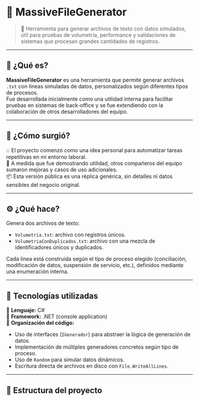 # 📂 MassiveFileGenerator

> 🧪 Herramienta para generar archivos de texto con datos simulados, útil para pruebas de volumetría, performance y validaciones de sistemas que procesan grandes cantidades de registros.

---

## 🚀 ¿Qué es?

**MassiveFileGenerator** es una herramienta que permite generar archivos `.txt` con líneas simuladas de datos, personalizados según diferentes tipos de procesos.  
Fue desarrollada inicialmente como una utilidad interna para facilitar pruebas en sistemas de back-office y se fue extendiendo con la colaboración de otros desarrolladores del equipo.

---

## 🧠 ¿Cómo surgió?

💡 El proyecto comenzó como una idea personal para automatizar tareas repetitivas en mi entorno laboral.  
🔧 A medida que fue demostrando utilidad, otros compañeros del equipo sumaron mejoras y casos de uso adicionales.  
📦 Esta versión pública es una réplica genérica, sin detalles ni datos sensibles del negocio original.

---

## ⚙️ ¿Qué hace?

Genera dos archivos de texto:

- `Volumetria.txt`: archivo con registros únicos.
- `VolumetriaConDuplicados.txt`: archivo con una mezcla de identificadores únicos y duplicados.

Cada línea está construida según el tipo de proceso elegido (conciliación, modificación de datos, suspensión de servicio, etc.), definidos mediante una enumeración interna.

---

## 🧩 Tecnologías utilizadas

🔹 **Lenguaje:** C#  
🔹 **Framework:** .NET (console application)  
🔹 **Organización del código:**
- Uso de interfaces (`IGenerador`) para abstraer la lógica de generación de datos.
- Implementación de múltiples generadores concretos según tipo de proceso.
- Uso de `Random` para simular datos dinámicos.
- Escritura directa de archivos en disco con `File.WriteAllLines`.

---

## 📂 Estructura del proyecto

